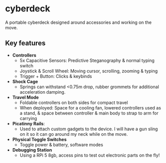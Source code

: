 # cyberdeck

A portable cyberdeck designed around accessories and working on the move.

## Key features
* **Controllers**
  * 5x Capacitive Sensors: Predictive Steganography & normal typing switch
  * Joystick & Scroll Wheel: Moving cursor, scrolling, zooming & typing
  * Trigger + Button: Clicks & keybinds
* **Shock Cage**
  * Springs can withstand <0.75m drop, rubber grommets for additional acceleration damping.
* **Travel Mode**
  * Foldable controllers on both sides for compact travel
  * When deployed: Space for a cooling fan, lowered controllers used as a stand, & space between controller & main body to strap to arm for carrying
* **Picatinny Rails**:
  * Used to attach custom gadgets to the device. I will have a gun sling on it so it can go around my neck while on the move.
* **Physical Toggle Switches**
  * Toggle power & battery, software modes
* **Debugging Station**
  * Using a RPi 5 8gb, access pins to test out electronic parts on the fly!
